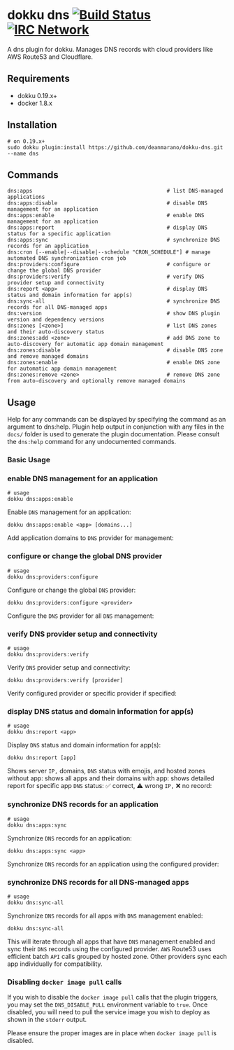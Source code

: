 # dokku dns [![Build Status](https://img.shields.io/github/actions/workflow/status/deanmarano/dokku-dns/ci.yml?branch=main&style=flat-square "Build Status")](https://github.com/deanmarano/dokku-dns/actions/workflows/ci.yml?query=branch%3Amain) [![IRC Network](https://img.shields.io/badge/irc-libera-blue.svg?style=flat-square "IRC Libera")](https://webchat.libera.chat/?channels=dokku)

A dns plugin for dokku. Manages DNS records with cloud providers like AWS Route53 and Cloudflare.

## Requirements

- dokku 0.19.x+
- docker 1.8.x

## Installation

```shell
# on 0.19.x+
sudo dokku plugin:install https://github.com/deanmarano/dokku-dns.git --name dns
```

## Commands

```
dns:apps                                           # list DNS-managed applications
dns:apps:disable                                   # disable DNS management for an application
dns:apps:enable                                    # enable DNS management for an application
dns:apps:report                                    # display DNS status for a specific application
dns:apps:sync                                      # synchronize DNS records for an application
dns:cron [--enable|--disable|--schedule "CRON_SCHEDULE"] # manage automated DNS synchronization cron job
dns:providers:configure                            # configure or change the global DNS provider
dns:providers:verify                               # verify DNS provider setup and connectivity
dns:report <app>                                   # display DNS status and domain information for app(s)
dns:sync-all                                       # synchronize DNS records for all DNS-managed apps
dns:version                                        # show DNS plugin version and dependency versions
dns:zones [<zone>]                                 # list DNS zones and their auto-discovery status
dns:zones:add <zone>                               # add DNS zone to auto-discovery for automatic app domain management
dns:zones:disable                                  # disable DNS zone and remove managed domains
dns:zones:enable                                   # enable DNS zone for automatic app domain management
dns:zones:remove <zone>                            # remove DNS zone from auto-discovery and optionally remove managed domains
```

## Usage

Help for any commands can be displayed by specifying the command as an argument to dns:help. Plugin help output in conjunction with any files in the `docs/` folder is used to generate the plugin documentation. Please consult the `dns:help` command for any undocumented commands.

### Basic Usage

### enable DNS management for an application

```shell
# usage
dokku dns:apps:enable
```

Enable `DNS` management for an application:

```shell
dokku dns:apps:enable <app> [domains...]
```

Add application domains to `DNS` provider for management:

### configure or change the global DNS provider

```shell
# usage
dokku dns:providers:configure
```

Configure or change the global `DNS` provider:

```shell
dokku dns:providers:configure <provider>
```

Configure the `DNS` provider for all `DNS` management:

### verify DNS provider setup and connectivity

```shell
# usage
dokku dns:providers:verify
```

Verify `DNS` provider setup and connectivity:

```shell
dokku dns:providers:verify [provider]
```

Verify configured provider or specific provider if specified:

### display DNS status and domain information for app(s)

```shell
# usage
dokku dns:report <app>
```

Display `DNS` status and domain information for app(s):

```shell
dokku dns:report [app]
```

Shows server `IP,` domains, `DNS` status with emojis, and hosted zones without app: shows all apps and their domains with app: shows detailed report for specific app `DNS` status: ✅ correct, ⚠️ wrong `IP,` ❌ no record:

### synchronize DNS records for an application

```shell
# usage
dokku dns:apps:sync
```

Synchronize `DNS` records for an application:

```shell
dokku dns:apps:sync <app>
```

Synchronize `DNS` records for an application using the configured provider:

### synchronize DNS records for all DNS-managed apps

```shell
# usage
dokku dns:sync-all
```

Synchronize `DNS` records for all apps with `DNS` management enabled:

```shell
dokku dns:sync-all
```

This will iterate through all apps that have `DNS` management enabled and sync their `DNS` records using the configured provider. `AWS` Route53 uses efficient batch `API` calls grouped by hosted zone. Other providers sync each app individually for compatibility.

### Disabling `docker image pull` calls

If you wish to disable the `docker image pull` calls that the plugin triggers, you may set the `DNS_DISABLE_PULL` environment variable to `true`. Once disabled, you will need to pull the service image you wish to deploy as shown in the `stderr` output.

Please ensure the proper images are in place when `docker image pull` is disabled.

